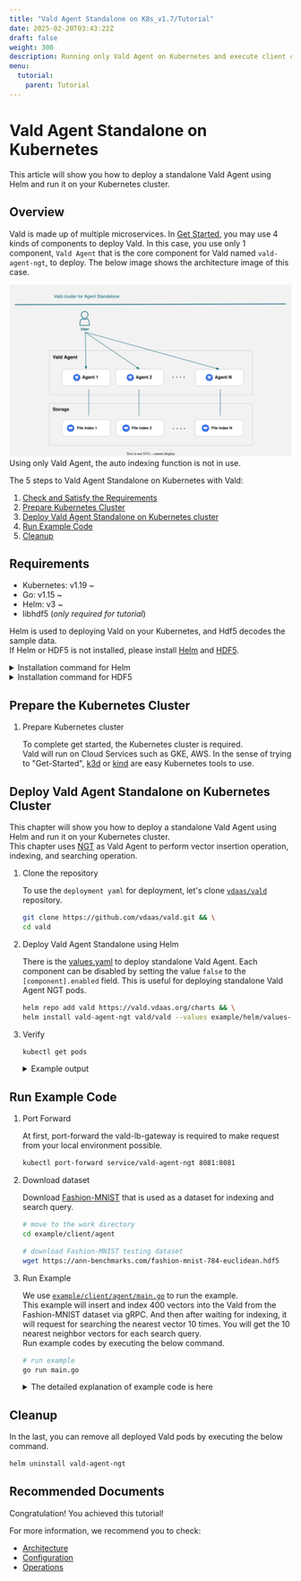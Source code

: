 ```yaml
---
title: "Vald Agent Standalone on K8s_v1.7/Tutorial"
date: 2025-02-20T03:43:22Z
draft: false
weight: 300
description: Running only Vald Agent on Kubernetes and execute client codes
menu:
  tutorial:
    parent: Tutorial
---
```


# Vald Agent Standalone on Kubernetes

This article will show you how to deploy a standalone Vald Agent using Helm and run it on your Kubernetes cluster.

## Overview

Vald is made up of multiple microservices.
In [Get Started](/docs/v1.7/tutorial/get-started), you may use 4 kinds of components to deploy Vald.
In this case, you use only 1 component, `Vald Agent` that is the core component for Vald named `vald-agent-ngt`, to deploy.
The below image shows the architecture image of this case.

<img src="/images/v1.7/tutorial/vald-agent-standalone-on-k8s.svg">

<div class="warning">
Using only Vald Agent, the auto indexing function is not in use.
</div>

The 5 steps to Vald Agent Standalone on Kubernetes with Vald:

1. [Check and Satisfy the Requirements](#Requirements)
1. [Prepare Kubernetes Cluster](#Prepare-the-Kubernetes-Cluster)
1. [Deploy Vald Agent Standalone on Kubernetes cluster](#Deploy-Vald-Agent-Standalone-on-Kubernetes-Cluster)
1. [Run Example Code](#Run-Example-Code)
1. [Cleanup](#Cleanup)

## Requirements

- Kubernetes: v1.19 ~
- Go: v1.15 ~
- Helm: v3 ~
- libhdf5 (_only required for tutorial_)

Helm is used to deploying Vald on your Kubernetes, and Hdf5 decodes the sample data.<br>
If Helm or HDF5 is not installed, please install [Helm](https://helm.sh/docs/intro/install) and [HDF5](https://www.hdfgroup.org/).

<details><summary>Installation command for Helm</summary><br>

```bash
curl https://raw.githubusercontent.com/helm/helm/main/scripts/get-helm-3 | bash
```

</details>

<details><summary>Installation command for HDF5</summary><br>

```bash
# yum
yum install -y hdf5-devel

# apt
apt-get install libhdf5-serial-dev

# homebrew
brew install hdf5
```

</details>

## Prepare the Kubernetes Cluster

1. Prepare Kubernetes cluster

   To complete get started, the Kubernetes cluster is required.<br>
   Vald will run on Cloud Services such as GKE, AWS.
   In the sense of trying to "Get-Started", [k3d](https://k3d.io/) or [kind](https://kind.sigs.k8s.io/) are easy Kubernetes tools to use.

## Deploy Vald Agent Standalone on Kubernetes Cluster

This chapter will show you how to deploy a standalone Vald Agent using Helm and run it on your Kubernetes cluster. <br>
This chapter uses [NGT](https://github.com/yahoojapan/ngt) as Vald Agent to perform vector insertion operation, indexing, and searching operation.<br>

1. Clone the repository

   To use the `deployment yaml` for deployment, let's clone [`vdaas/vald`](https://github.com/vdaas/vald.git) repository.

   ```bash
   git clone https://github.com/vdaas/vald.git && \
   cd vald
   ```

1. Deploy Vald Agent Standalone using Helm

   There is the [values.yaml](https://github.com/vdaas/vald/blob/main/example/helm/values-standalone-agent-ngt.yaml) to deploy standalone Vald Agent.
   Each component can be disabled by setting the value `false` to the `[component].enabled` field.
   This is useful for deploying standalone Vald Agent NGT pods.

   ```bash
   helm repo add vald https://vald.vdaas.org/charts && \
   helm install vald-agent-ngt vald/vald --values example/helm/values-standalone-agent-ngt.yaml
   ```

1. Verify

   ```bash
   kubectl get pods
   ```

   <details><summary>Example output</summary><br>
   If the deployment is successful, Vald Agent component should be running.

   ```bash
   NAME               READY   STATUS    RESTARTS   AGE
   vald-agent-ngt-0   1/1     Running   0          20m
   vald-agent-ngt-1   1/1     Running   0          20m
   vald-agent-ngt-2   1/1     Running   0          20m
   vald-agent-ngt-3   1/1     Running   0          20m
   ```

   </details>

## Run Example Code

1.  Port Forward

    At first, port-forward the vald-lb-gateway is required to make request from your local environment possible.

    ```bash
    kubectl port-forward service/vald-agent-ngt 8081:8081
    ```

1.  Download dataset

    Download [Fashion-MNIST](https://github.com/zalandoresearch/fashion-mnist) that is used as a dataset for indexing and search query.

    ```bash
    # move to the work directory
    cd example/client/agent
    ```

    ```bash
    # download Fashion-MNIST testing dataset
    wget https://ann-benchmarks.com/fashion-mnist-784-euclidean.hdf5
    ```

1.  Run Example

    We use [`example/client/agent/main.go`](https://github.com/vdaas/vald/blob/main/example/client/agent/main.go) to run the example.<br>
    This example will insert and index 400 vectors into the Vald from the Fashion-MNIST dataset via gRPC.
    And then after waiting for indexing, it will request for searching the nearest vector 10 times.
    You will get the 10 nearest neighbor vectors for each search query.<br>
    Run example codes by executing the below command.

    ```bash
    # run example
    go run main.go
    ```

    <details><summary>The detailed explanation of example code is here</summary><br>
    This will execute 6 steps.

    1.  init

        - Import packages
            <details><summary>example code</summary><br>

          ```go
          package main

          import (
              "context"
              "encoding/json"
              "flag"
              "time"

              "github.com/kpango/fuid"
              "github.com/kpango/glg"
              agent "github.com/vdaas/vald-client-go/v1/agent/core"
              "github.com/vdaas/vald-client-go/v1/payload"
              "github.com/vdaas/vald-client-go/v1/vald"
              "gonum.org/v1/hdf5"
              "google.golang.org/grpc"
              "google.golang.org/grpc/credentials/insecure"
          )
          ```

            </details>

        - Set variables

          - The constant number of training datasets and test datasets.
              <details><summary>example code</summary><br>

            ```go
            const (
                insertCount = 400
                testCount = 20
            )
            ```

              </details>

          - The variables for configuration.
              <details><summary>example code</summary><br>

            ```go
            const (
                datasetPath         string
                grpcServerAddr      string
                indexingWaitSeconds uint
            )
            ```

              </details>

        - Recognition parameters.
            <details><summary>example code</summary><br>

          ```go
          func init() {
              flag.StringVar(&datasetPath, "path", "fashion-mnist-784-euclidean.hdf5", "set dataset path")
              flag.StringVar(&grpcServerAddr, "addr", "127.0.0.1:8081", "set gRPC server address")
              flag.UintVar(&indexingWaitSeconds, "wait", 60, "set indexing wait seconds")
              flag.Parse()
          }
          ```

            </details>

    1.  load

        - Loading from Fashion-MNIST dataset and set id for each vector that is loaded. This step will return the training dataset, test dataset, and ids list of ids when loading is completed with success.
            <details><summary>example code</summary><br>

          ```go
          ids, train, test, err := load(datasetPath)
          if err != nil {
              glg.Fatal(err)
          }
          ```

            </details>

    1.  Create the gRPC connection and Vald client with gRPC connection.
        <details><summary>example code</summary><br>

        ```go
        ctx := context.Background()

        conn, err := grpc.DialContext(ctx, grpcServerAddr, grpc.WithTransportCredentials(insecure.NewCredentials()))
        if err != nil {
            glg.Fatal(err)
        }

        client := agent.NewAgentClient(conn)
        ```

        </details>

    1.  Insert and Index

        - Insert and Indexing 400 training datasets to the Vald agent.
            <details><summary>example code</summary><br>

          ```go
          for i := range ids [:insertCount] {
              if i%10 == 0 {
                  glg.Infof("Inserted %d", i)
              }
              _, err := client.Insert(ctx, &payload.Insert_Request{
                  Vector: &payload.Object_Vector{
                      Id: ids[i],
                      Vector: train[i],
                  },
                  Config: &payload.Insert_Config{
                      SkipStrictExistCheck: true,
                  },
              })
              if err != nil {
                  glg.Fatal(err)
              }
          }
          ```

            </details>

        - Wait until indexing finish.
            <details><summary>example code</summary><br>

          ```go
          wt := time.Duration(indexingWaitSeconds) * time.Second
          glg.Infof("Wait %s for indexing to finish", wt)
          time.Sleep(wt)
          ```

            </details>

        - [Optional] Indexing manually instead of waiting for auto indexing.

          You can set Agent NGT configuration `auto_index_duration_limit` and `auto_index_check_duration` for auto indexing.
          In this example, you can create index manually using `CreateAndSaveIndex()` method in the client library

            <details><summary>example code</summary><br>

          ```go
          _, err = client.CreateAndSaveIndex(ctx, &payload.Control_CreateIndexRequest{
              PoolSize: uint32(insertCount),
          })
          if err != nil {
              glg.Fatal(err)
          }
          ```

            </details>

    1.  Search

        - Search 10 neighbor vectors for each 20 test datasets and return a list of neighbor vectors.

        - When getting approximate vectors, the Vald client sends search config and vector to the server via gRPC.
            <details><summary>example code</summary><br>

          ```go
          glg.Infof("Start search %d times", testCount)
          for i, vec := range test[:testCount] {
              res, err := client.Search(ctx, &payload.Search_Request){
                  Vector: vec,
                  Config: &payload.Search_Config{
                      Num: 10,
                      Radius: -1,
                      Epsilon: 0.1,
                      Timeout: 100000000,
                  }
              }
              if err != nil {
                  glg.Fatal(err)
              }

              b, _ := json.MarshalIndent(res.GetResults(), "", " ")
              glg.Infof("%d - Results : %s\n\n", i+1, string(b))
              time.Sleep(1 * time.Second)
          }
          ```

            </details>

    1.  Remove

        - Remove indexed 400 training datasets from the Vald agent.
            <details><summary>example code</summary><br>

          ```go
          for i := range ids [:insertCount] {
              _, err := client.Remove(ctx, &payload.Remove_Request{
                  Id: &payload.Object_ID{
                      Id: ids[i],
                  },
              })
              if err != nil {
                  glg.Fatal(err)
              }
              if i%10 == 0 {
                  glg.Infof("Removed %d", i)
              }
          }
          ```

            </details>

        - Remove from the index manually instead of waiting for auto indexing.

          The removed vectors still exist in the NGT graph index before the SaveIndex (or CreateAndSaveIndex) API is called.
          If you run the below code, the indexes will be removed completely from the Vald Agent NGT graph and the Backup file.

            <details><summary>example code</summary><br>

          ```go
          _, err = client.SaveIndex(ctx, &payload.Empty{})
          if err != nil {
              glg.Fatal(err)
          }
          ```

            </details>

    <div class="caution">
    It would be best to run CreateIndex() after Insert() without waiting for auto-indexing in your client code, even you can wait for the finishing auto createIndex function, which sometimes takes a long time.
    The backup files (e.g., ngt-meta.kvsdb) will be in your mount directory when vald-agent-ngt finishes indexing.
    </div>

    <div class="warning">
    If you use Go(v1.16~) and catch the error like `missing go.sum entry to add it` when running `go run main.go`, please run `go mod tidy` and retry.
    This error comes from Go Command Changes of Go 1.16 Release Notes.(Please refer to https://golang.org/doc/go1.16#go-command for more details).
    </div>

## Cleanup

In the last, you can remove all deployed Vald pods by executing the below command.

```bash
helm uninstall vald-agent-ngt
```

## Recommended Documents

Congratulation! You achieved this tutorial!

For more information, we recommend you to check:

- [Architecture](/docs/v1.7/overview/architecture)
- [Configuration](/docs/v1.7/user-guides/configuration)
- [Operations](/docs/v1.7/user-guides/operations)
